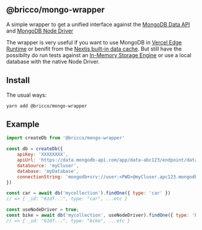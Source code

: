 ## @bricco/mongo-wrapper

A simple wrapper to get a unified interface against the [MongoDB Data API](https://docs.atlas.mongodb.com/api/data-api/) and [MongoDB Node Driver](https://www.mongodb.com/docs/drivers/node/current/)

The wrapper is very useful if you want to use MongoDB in [Vercel Edge Runtime](https://edge-runtime.vercel.app/) or benifit from the [Nextjs built-in data cache](https://nextjs.org/docs/app/building-your-application/caching). But still have the possibilty do run tests against an [In-Memory Storage Engine](https://www.mongodb.com/docs/manual/core/inmemory/) or use a local database with the native Node Driver.

## Install

The usual ways:

```shell
yarn add @bricco/mongo-wrapper
```

## Example

```js
import createDb from '@bricco/mongo-wrapper'

const db = createDb({
	apiKey: 'XXXXXXXX',
	apiUrl: 'https://data.mongodb-api.com/app/data-abc123/endpoint/data/v1',
	dataSource: 'myCluser',
	database: 'myDatabase',
	connectionString: 'mongodb+srv://user:<PWD>@myCluser.apc123.mongodb.net',
})

const car = await db('mycollection').findOne({ type: 'car' })
// => { _id: "61df...", type: "car", ...etc }

const useNodeDriver = true;
const bike = await db('mycollection', useNodeDriver).findOne({ type: 'bike' })
// => { _id: "61df...", type: "bike", ...etc }
```
